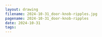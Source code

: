 ```yaml
---
layout: drawing
filename: 2024-10-31_door-knob-ripples.jpg
pagename: 2024-10-31_door-knob-ripples
date: 2024-10-31
tags:
---
```

